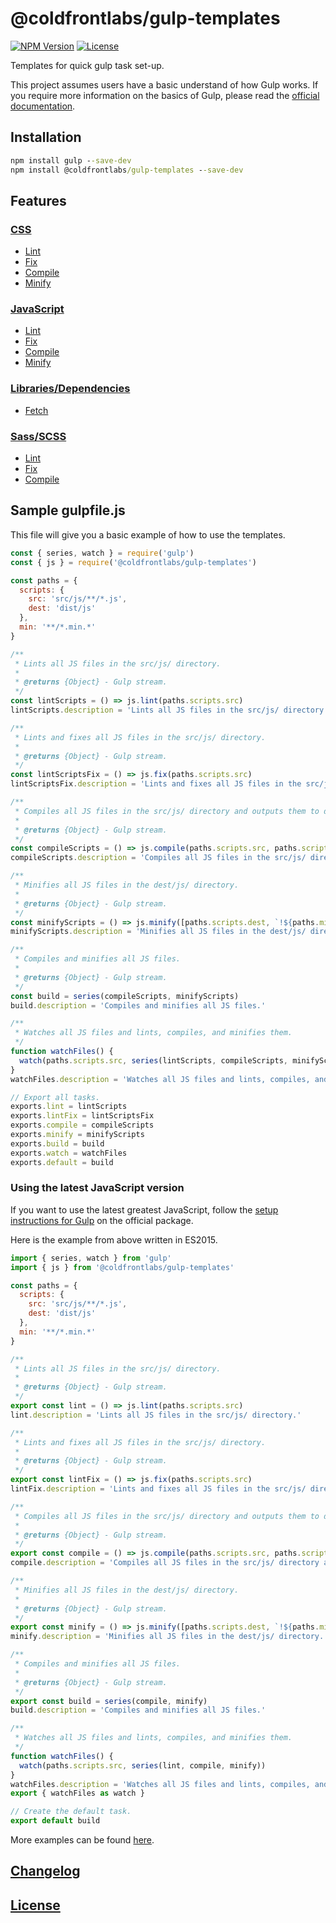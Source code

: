 # @coldfrontlabs/gulp-templates

[![NPM Version](https://img.shields.io/npm/v/@coldfrontlabs/gulp-templates.svg?style=for-the-badge)](https://www.npmjs.org/package/@coldfrontlabs/gulp-templates)
[![License](https://img.shields.io/github/license/coldfrontlabs/gulp-templates.svg?style=for-the-badge)](/LICENSE)

Templates for quick gulp task set-up.

This project assumes users have a basic understand of how Gulp works. If you require more information on the basics of Gulp, please read the [official documentation](https://gulpjs.com/docs/en/getting-started/quick-start).

## Installation

```cmd
npm install gulp --save-dev
npm install @coldfrontlabs/gulp-templates --save-dev
```

## Features

### [CSS](docs/css.md#css-tasks)

* [Lint](docs/css.md#linting)
* [Fix](docs/css.md#fixing-linting-violations)
* [Compile](docs/css.md#compiling)
* [Minify](docs/css.md#minifying)

### [JavaScript](docs/js.md#javascript-tasks)

* [Lint](docs/js.md#linting)
* [Fix](docs/js.md#fixing-linting-violations)
* [Compile](docs/js.md#compiling)
* [Minify](docs/js.md#minifying)

### [Libraries/Dependencies](docs/lib.md#librarydependency-tasks)

* [Fetch](docs/lib.md#fetching)

### [Sass/SCSS](docs/sass.md#sassscss-tasks)

* [Lint](docs/sass.md#linting)
* [Fix](docs/sass.md#fixing-linting-violations)
* [Compile](docs/sass.md#compiling)

## Sample gulpfile.js

This file will give you a basic example of how to use the templates.

```jsx
const { series, watch } = require('gulp')
const { js } = require('@coldfrontlabs/gulp-templates')

const paths = {
  scripts: {
    src: 'src/js/**/*.js',
    dest: 'dist/js'
  },
  min: '**/*.min.*'
}

/**
 * Lints all JS files in the src/js/ directory.
 *
 * @returns {Object} - Gulp stream.
 */
const lintScripts = () => js.lint(paths.scripts.src)
lintScripts.description = 'Lints all JS files in the src/js/ directory.'

/**
 * Lints and fixes all JS files in the src/js/ directory.
 *
 * @returns {Object} - Gulp stream.
 */
const lintScriptsFix = () => js.fix(paths.scripts.src)
lintScriptsFix.description = 'Lints and fixes all JS files in the src/js/ directory.'

/**
 * Compiles all JS files in the src/js/ directory and outputs them to dest/js/.
 *
 * @returns {Object} - Gulp stream.
 */
const compileScripts = () => js.compile(paths.scripts.src, paths.scripts.dest)
compileScripts.description = 'Compiles all JS files in the src/js/ directory and outputs them to dest/js/.'

/**
 * Minifies all JS files in the dest/js/ directory.
 *
 * @returns {Object} - Gulp stream.
 */
const minifyScripts = () => js.minify([paths.scripts.dest, `!${paths.min}`], paths.scripts.dest)
minifyScripts.description = 'Minifies all JS files in the dest/js/ directory.'

/**
 * Compiles and minifies all JS files.
 *
 * @returns {Object} - Gulp stream.
 */
const build = series(compileScripts, minifyScripts)
build.description = 'Compiles and minifies all JS files.'

/**
 * Watches all JS files and lints, compiles, and minifies them.
 */
function watchFiles() {
  watch(paths.scripts.src, series(lintScripts, compileScripts, minifyScripts))
}
watchFiles.description = 'Watches all JS files and lints, compiles, and minifies them.'

// Export all tasks.
exports.lint = lintScripts
exports.lintFix = lintScriptsFix
exports.compile = compileScripts
exports.minify = minifyScripts
exports.build = build
exports.watch = watchFiles
exports.default = build
```

### Using the latest JavaScript version

If you want to use the latest greatest JavaScript, follow the [setup instructions for Gulp](https://www.npmjs.com/package/gulp#use-latest-javascript-version-in-your-gulpfile) on the official package.

Here is the example from above written in ES2015.

```jsx
import { series, watch } from 'gulp'
import { js } from '@coldfrontlabs/gulp-templates'

const paths = {
  scripts: {
    src: 'src/js/**/*.js',
    dest: 'dist/js'
  },
  min: '**/*.min.*'
}

/**
 * Lints all JS files in the src/js/ directory.
 *
 * @returns {Object} - Gulp stream.
 */
export const lint = () => js.lint(paths.scripts.src)
lint.description = 'Lints all JS files in the src/js/ directory.'

/**
 * Lints and fixes all JS files in the src/js/ directory.
 *
 * @returns {Object} - Gulp stream.
 */
export const lintFix = () => js.fix(paths.scripts.src)
lintFix.description = 'Lints and fixes all JS files in the src/js/ directory.'

/**
 * Compiles all JS files in the src/js/ directory and outputs them to dest/js/.
 *
 * @returns {Object} - Gulp stream.
 */
export const compile = () => js.compile(paths.scripts.src, paths.scripts.dest)
compile.description = 'Compiles all JS files in the src/js/ directory and outputs them to dest/js/.'

/**
 * Minifies all JS files in the dest/js/ directory.
 *
 * @returns {Object} - Gulp stream.
 */
export const minify = () => js.minify([paths.scripts.dest, `!${paths.min}`], paths.scripts.dest)
minify.description = 'Minifies all JS files in the dest/js/ directory.'

/**
 * Compiles and minifies all JS files.
 *
 * @returns {Object} - Gulp stream.
 */
export const build = series(compile, minify)
build.description = 'Compiles and minifies all JS files.'

/**
 * Watches all JS files and lints, compiles, and minifies them.
 */
function watchFiles() {
  watch(paths.scripts.src, series(lint, compile, minify))
}
watchFiles.description = 'Watches all JS files and lints, compiles, and minifies them.'
export { watchFiles as watch }

// Create the default task.
export default build
```

More examples can be found [here](/examples).

## [Changelog](/CHANGELOG.md)

## [License](/LICENSE)
